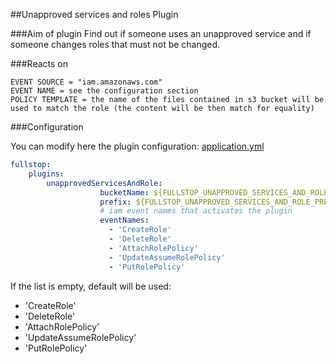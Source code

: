 ##Unapproved services and roles Plugin

###Aim of plugin
Find out if someone uses an unapproved service
and if someone changes roles that must not be changed.

###Reacts on

```
EVENT SOURCE = "iam.amazonaws.com"
EVENT NAME = see the configuration section
POLICY TEMPLATE = the name of the files contained in s3 bucket will be used to match the role (the content will be then match for equality)
```

###Configuration

You can modify here the plugin configuration: [application.yml](../../fullstop/src/main/resources/config/application.yml)

```yml
fullstop:
    plugins:
        unapprovedServicesAndRole:
                    bucketName: ${FULLSTOP_UNAPPROVED_SERVICES_AND_ROLE_BUCKET_NAME}
                    prefix: ${FULLSTOP_UNAPPROVED_SERVICES_AND_ROLE_PREFIX}
                    # iam event names that activates the plugin
                    eventNames:
                      - 'CreateRole'
                      - 'DeleteRole'
                      - 'AttachRolePolicy'
                      - 'UpdateAssumeRolePolicy'
                      - 'PutRolePolicy'
```
If the list is empty, default will be used: 
* 'CreateRole'
* 'DeleteRole'
* 'AttachRolePolicy'
* 'UpdateAssumeRolePolicy'
* 'PutRolePolicy'